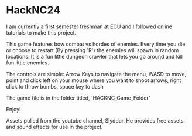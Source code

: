# HackNC24
I am currently a first semester freshman at ECU and I followed online tutorials to make this project. 

This game features bow combat vs hordes of enemies. Every time you die or choose to restart (By pressing 'R') the enemies will spawn in random locations. It is a fun little dungeon crawler that lets you go around and kill fun little enemies.

The controls are simple:
  Arrow Keys to navigate the menu, 
  WASD to move, 
  point and click left on your mouse where you want to shoot arrows, 
  right click to throw bombs, 
  space key to dash

  The game file is in the folder titled, 'HACKNC_Game_Folder'
  
  Enjoy!

  Assets pulled from the youtube channel, Slyddar. He provides free assets and sound effects for use in the project.
